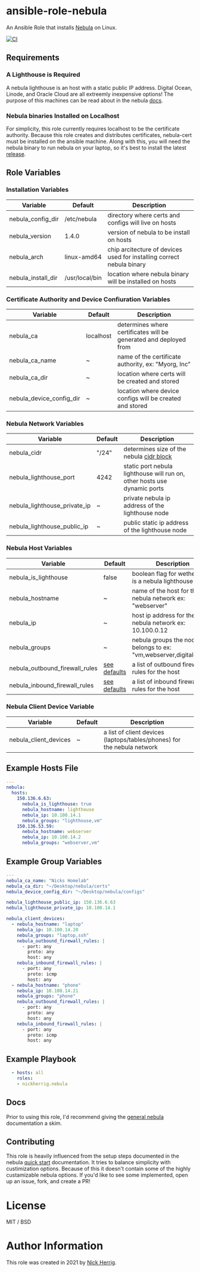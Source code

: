 # ansible-role-nebula

An Ansible Role that installs [Nebula](https://www.defined.net/nebula/)
on Linux.

[![CI](https://github.com/NickHerrig/ansible-role-nebula/actions/workflows/ci.yml/badge.svg)](https://github.com/NickHerrig/ansible-role-nebula/actions/workflows/ci.yml)

## Requirements

### A Lighthouse is Required
A nebula lighthouse is an host with a static public IP address.
Digital Ocean, Linode, and Oracle Cloud are all extreemly inexpensive options! 
The purpose of this machines can be read about in the nebula 
[docs](https://www.defined.net/nebula/introduction/#components-of-a-nebula-network).

### Nebula binaries Installed on Localhost 
For simplicity, this role currently requires localhost to be the certificate authority.
Because this role creates and distributes certificates, nebula-cert must 
be installed on the ansible machine. Along with this, you will need the nebula binary
to run nebula on your laptop, so it's best to install the latest 
[release](https://github.com/slackhq/nebula/releases/tag/v1.3.0).

## Role Variables

### Installation Variables

| Variable | Default | Description |
| -------- | --------| ----------- |
| nebula_config_dir | /etc/nebula | directory where certs and configs will live on hosts |
| nebula_version | 1.4.0 | version of nebula to be install on hosts | 
| nebula_arch | linux-amd64 | chip arcitecture of devices used for installing correct nebula binary | 
| nebula_install_dir | /usr/local/bin | location where nebula binary will be installed on hosts | 

### Certificate Authority and Device Confiuration Variables 

| Variable | Default | Description |
| -------- | --------| ----------- |
| nebula_ca | localhost | determines where certificates will be generated and deployed from | 
| nebula_ca_name | ~ | name of the certificate authority, ex: "Myorg, Inc" | 
| nebula_ca_dir | ~ | location where certs will be created and stored | 
| nebula_device_config_dir | ~ | location where device configs will be created and stored | 

### Nebula Network Variables
| Variable | Default | Description |
| -------- | --------| ----------- |
| nebula_cidr | "/24" | determines size of the nebula [cidr block](https://en.wikipedia.org/wiki/Classless_Inter-Domain_Routing#IPv4_CIDR_blocks) | 
| nebula_lighthouse_port | 4242 | static port nebula lighthouse will run on, other hosts use dynamic ports | 
| nebula_lighthouse_private_ip | ~ | private nebula ip address of the lighthouse node | 
| nebula_lighthouse_public_ip | ~ | public static ip address of the lighthouse node | 

### Nebula Host Variables
| Variable | Default | Description |
| -------- | --------| ----------- |
| nebula_is_lighthouse | false | boolean flag for wether host is a nebula lighthouse node | 
| nebula_hostname | ~ | name of the host for the nebula network ex: "webserver" | 
| nebula_ip | ~ | host ip address for the nebula network ex: 10.100.0.12 |
| nebula_groups | ~ | nebula groups the node belongs to ex: "vm,webserver,digitalocean" |
| nebula_outbound_firewall_rules | [see defaults](/defaults/main.yml#L25) | a list of outbound firewall rules for the host |
| nebula_inbound_firewall_rules  | [see defaults](/defaults/main.yml#L29) | a list of inbound firewall rules for the host | 

### Nebula Client Device Variable 
| Variable | Default | Description |
| -------- | --------| ----------- |
| nebula_client_devices | ~ | a list of client devices (laptops/tables/phones) for the nebula network | 


## Example Hosts File

```yaml
---
nebula:
  hosts:
    150.136.6.63:
      nebula_is_lighthouse: true
      nebula_hostname: lighthouse
      nebula_ip: 10.100.14.1
      nebula_groups: "lighthouse,vm"
    150.136.53.59:
      nebula_hostname: webserver
      nebula_ip: 10.100.14.2
      nebula_groups: "webserver,vm"
```

## Example Group Variables

```yaml
---
nebula_ca_name: "Nicks Homelab"
nebula_ca_dir: "~/Desktop/nebula/certs"
nebula_device_config_dir: "~/Desktop/nebula/configs"

nebula_lighthouse_public_ip: 150.136.6.63
nebula_lighthouse_private_ip: 10.100.14.1

nebula_client_devices:
  - nebula_hostname: "laptop"
    nebula_ip: 10.100.14.20
    nebula_groups: "laptop,ssh"
    nebula_outbound_firewall_rules: |
      - port: any
        proto: any
        host: any
    nebula_inbound_firewall_rules: |
      - port: any
        proto: icmp
        host: any
  - nebula_hostname: "phone"
    nebula_ip: 10.100.14.21
    nebula_groups: "phone"
    nebula_outbound_firewall_rules: |
      - port: any
        proto: any
        host: any
    nebula_inbound_firewall_rules: |
      - port: any
        proto: icmp
        host: any
```

## Example Playbook

```yaml
  - hosts: all 
    roles:
    - nickherrig.nebula
```

## Docs
Prior to using this role, I'd recommend giving the 
[general nebula](https://www.defined.net/nebula/introduction/) 
documentation a skim.

## Contributing
This role is heavily influenced from the setup steps documented 
in the nebula [quick start](https://www.defined.net/nebula/quick-start/)
documentation. It tries to balance simplicity with custimization options.
Because of this it doesn't contain some of the highly custamizable nebula 
options. If you'd like to see some implemented, open up an issue, fork, and create a PR!

# License

MIT / BSD

# Author Information

This role was created in 2021 by [Nick Herrig](nickherrig.com).
